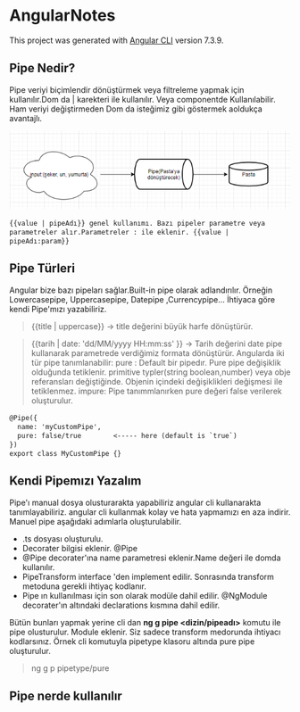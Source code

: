 # AngularNotes

This project was generated with [Angular CLI](https://github.com/angular/angular-cli) version 7.3.9.

## Pipe Nedir?
Pipe veriyi biçimlendir dönüştürmek veya filtreleme yapmak için kullanılır.Dom da | karekteri ile kullanılır. Veya componentde Kullanılabilir.
Ham veriyi değiştirmeden Dom da isteğimiz gibi göstermek aoldukça avantajlı.

![Alt text](/src/assets/pipe.png)


```
{{value | pipeAdı}} genel kullanımı. Bazı pipeler parametre veya parametreler alır.Parametreler : ile eklenir. {{value | pipeAdı:param}}
```

## Pipe Türleri
Angular bize bazı pipeları sağlar.Built-in pipe olarak adlandırılır. Örneğin Lowercasepipe, Uppercasepipe, Datepipe ,Currencypipe... İhtiyaca göre kendi Pipe'mızı yazabiliriz.
> {{title | uppercase}} &#8594; title değerini büyük harfe dönüştürür.

>{{tarih | date: 'dd/MM/yyyy HH:mm:ss' }} &#8594; Tarih değerini date pipe kullanarak parametrede verdiğimiz formata dönüştürür. 
Angularda iki tür pipe tanımlanabilir:
pure : Default bir pipedır. Pure pipe değişiklik olduğunda tetiklenir.
primitive typler(string boolean,number)
veya obje referansları değiştiğinde.
Objenin içindeki değişiklikleri değişmesi ile tetiklenmez. 
impure: Pipe tanımmlanırken pure değeri false verilerek oluşturulur.

```
@Pipe({
  name: 'myCustomPipe', 
  pure: false/true        <----- here (default is `true`)
})
export class MyCustomPipe {}
```

## Kendi Pipemızı Yazalım
Pipe'ı manual dosya olusturarakta yapabiliriz angular cli kullanarakta tanımlayabiliriz.
angular cli kullanmak kolay ve hata yapmamızı en aza indirir. Manuel pipe aşağıdaki adımlarla oluşturulabilir.
* .ts dosyası oluşturulu.
* Decorater bilgisi eklenir. @Pipe 
* @Pipe decorater'ına name parametresi eklenir.Name değeri ile domda kullanılır.
* PipeTransform interface 'den implement edilir. Sonrasında transform metoduna gerekli ihtiyaç kodlanır.
* Pipe ın kullanılması için son olarak modüle dahil edilir.
@NgModule decorater'ın altındaki declarations kısmına dahil edilir.

Bütün bunları yapmak yerine cli dan **ng g pipe <dizin/pipeadı>** komutu ile pipe olusturulur. Module eklenir. Siz sadece transform medorunda ihtiyacı kodlarsınız. 
Örnek cli komutuyla pipetype klasoru altında pure pipe oluşturulur.
> ng g p pipetype/pure


## Pipe nerde kullanılır